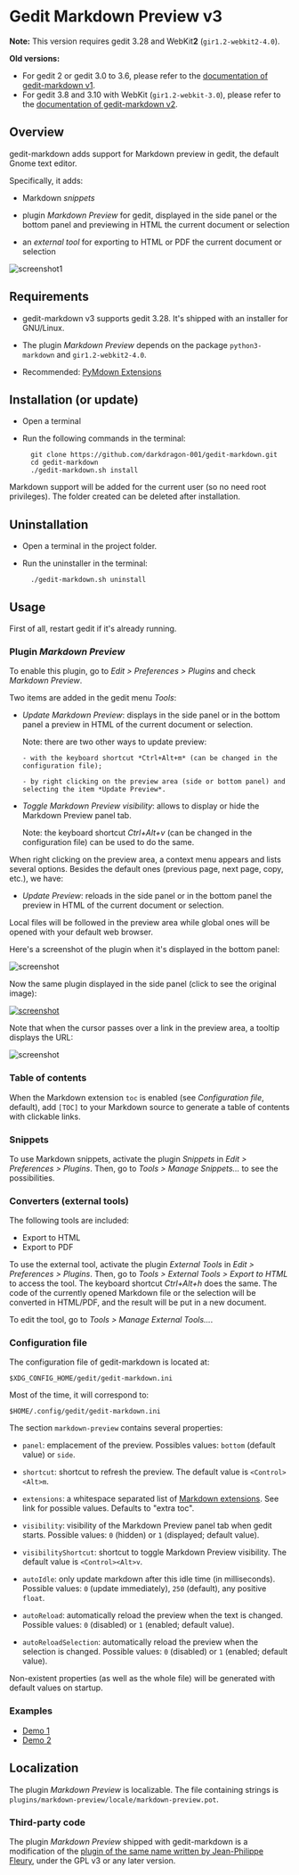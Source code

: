 # Gedit Markdown Preview v3

**Note:** This version requires gedit 3.28 and WebKit**2** (`gir1.2-webkit2-4.0`).

**Old versions:**

- For gedit 2 or gedit 3.0 to 3.6, please refer to the [documentation of gedit-markdown v1](https://github.com/darkdragon-001/gedit-markdown/tree/v1#readme). 
- For gedit 3.8 and 3.10 with WebKit (`gir1.2-webkit-3.0`), please refer to the [documentation of gedit-markdown v2](https://github.com/darkdragon-001/gedit-markdown/tree/v2#readme).

## Overview

gedit-markdown adds support for Markdown preview in gedit, the default Gnome text editor.

Specifically, it adds:

- Markdown *snippets*

- plugin *Markdown Preview* for gedit, displayed in the side panel or the bottom panel and previewing in HTML the current document or selection

- an *external tool* for exporting to HTML or PDF the current document or selection

![screenshot1](doc/exemple1.png "Default Markdown syntax highlighting in gedit.")

## Requirements

- gedit-markdown v3 supports gedit 3.28. It's shipped with an installer for GNU/Linux.

- The plugin *Markdown Preview* depends on the package `python3-markdown` and `gir1.2-webkit2-4.0`.

- Recommended: [PyMdown Extensions](https://facelessuser.github.io/pymdown-extensions/installation/)

## Installation (or update)

- Open a terminal

- Run the following commands in the terminal:

		git clone https://github.com/darkdragon-001/gedit-markdown.git
		cd gedit-markdown
		./gedit-markdown.sh install

Markdown support will be added for the current user (so no need root privileges). The folder created can be deleted after installation.

## Uninstallation

- Open a terminal in the project folder.

- Run the uninstaller in the terminal:

		./gedit-markdown.sh uninstall

## Usage

First of all, restart gedit if it's already running.

### Plugin *Markdown Preview*

To enable this plugin, go to *Edit > Preferences > Plugins* and check *Markdown Preview*.

Two items are added in the gedit menu *Tools*:

- *Update Markdown Preview*: displays in the side panel or in the bottom panel a preview in HTML of the current document or selection.

	Note: there are two other ways to update preview:
	
	  - with the keyboard shortcut *Ctrl+Alt+m* (can be changed in the configuration file);
	
	  - by right clicking on the preview area (side or bottom panel) and selecting the item *Update Preview*.

- *Toggle Markdown Preview visibility*: allows to display or hide the Markdown Preview panel tab.

	Note: the keyboard shortcut *Ctrl+Alt+v* (can be changed in the configuration file) can be used to do the same.

When right clicking on the preview area, a context menu appears and lists several options. Besides the default ones (previous page, next page, copy, etc.), we have:

- *Update Preview*: reloads in the side panel or in the bottom panel the preview in HTML of the current document or selection.

Local files will be followed in the preview area while global ones will be opened with your default web browser.

Here's a screenshot of the plugin when it's displayed in the bottom panel:

![screenshot](doc/exemple3.png "Markdown Preview in the bottom panel of gedit.")

Now the same plugin displayed in the side panel (click to see the original image):

[![screenshot][2]][1]

  [1]: doc/exemple4-grand.png
  [2]: doc/exemple4-petit.png (Markdown Preview in the side panel of gedit.)


Note that when the cursor passes over a link in the preview area, a tooltip displays the URL:

![screenshot](doc/exemple5.png "Tooltip displaying URL when the cursor passes over a link.")

### Table of contents

When the Markdown extension `toc` is enabled (see _Configuration file_, default), add `[TOC]` to your Markdown source to generate a table of contents with clickable links.

### Snippets

To use Markdown snippets, activate the plugin *Snippets* in *Edit > Preferences > Plugins*. Then, go to *Tools > Manage Snippets...* to see the possibilities.

### Converters (external tools)

The following tools are included:

- Export to HTML
- Export to PDF

To use the external tool, activate the plugin *External Tools* in *Edit > Preferences > Plugins*. Then, go to *Tools > External Tools > Export to HTML* to access the tool. The keyboard shortcut *Ctrl+Alt+h* does the same. The code of the currently opened Markdown file or the selection will be converted in HTML/PDF, and the result will be put in a new document.

To edit the tool, go to *Tools > Manage External Tools...*.

### Configuration file

The configuration file of gedit-markdown is located at:

	$XDG_CONFIG_HOME/gedit/gedit-markdown.ini

Most of the time, it will correspond to:

	$HOME/.config/gedit/gedit-markdown.ini

The section `markdown-preview` contains several properties:

- `panel`: emplacement of the preview. Possibles values: `bottom` (default value) or `side`.

- `shortcut`: shortcut to refresh the preview. The default value is `<Control><Alt>m`.

- `extensions`: a whitespace separated list of [Markdown extensions](https://python-markdown.github.io/extensions/#officially-supported-extensions). See link for possible values. Defaults to "extra toc".

- `visibility`: visibility of the Markdown Preview panel tab when gedit starts. Possible values: `0` (hidden) or `1` (displayed; default value).

- `visibilityShortcut`: shortcut to toggle Markdown Preview visibility. The default value is `<Control><Alt>v`.

- `autoIdle`: only update markdown after this idle time (in milliseconds). Possible values: `0` (update immediately), `250` (default), any positive `float`.

- `autoReload`: automatically reload the preview when the text is changed. Possible values: `0` (disabled) or `1` (enabled; default value).

- `autoReloadSelection`: automatically reload the preview when the selection is changed. Possible values: `0` (disabled) or `1` (enabled; default value).

Non-existent properties (as well as the whole file) will be generated with default values on startup.

### Examples

- [Demo 1](doc/demo-markdown.md)
- [Demo 2](doc/demo-markdown-extra.md)

## Localization

The plugin *Markdown Preview* is localizable. The file containing strings is `plugins/markdown-preview/locale/markdown-preview.pot`.

### Third-party code

The plugin *Markdown Preview* shipped with gedit-markdown is a modification of the [plugin of the same name written by Jean-Philippe Fleury](https://github.com/jpfleury/gedit-markdown), under the GPL v3 or any later version.
